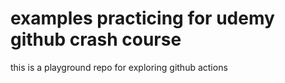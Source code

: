 # examples practicing for  udemy github crash course

this is a playground repo for exploring github actions
